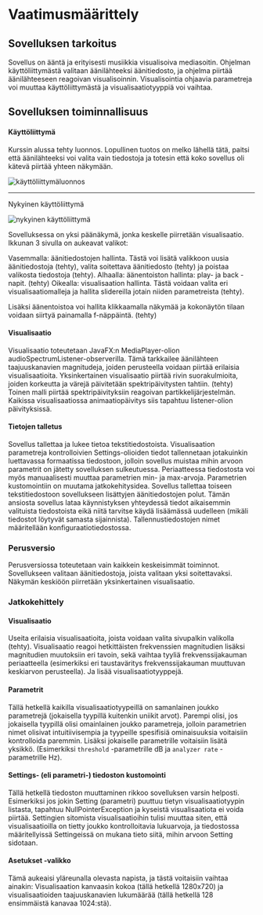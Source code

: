 # Vaatimusmäärittely
## Sovelluksen tarkoitus
Sovellus on ääntä ja erityisesti musiikkia visualisoiva mediasoitin. 
Ohjelman käyttöliittymästä valitaan äänilähteeksi äänitiedosto,
ja ohjelma piirtää äänilähteeseen reagoivan visualisoinnin. 
Visualisointia ohjaavia parametreja voi muuttaa käyttöliittymästä ja visualisaatiotyyppiä voi vaihtaa.

## Sovelluksen toiminnallisuus
#### Käyttöliittymä

Kurssin alussa tehty luonnos. Lopullinen tuotos on melko lähellä tätä, paitsi että äänilähteeksi voi valita vain tiedostoja ja totesin että koko sovellus oli kätevä piirtää yhteen näkymään.

![käyttöliittymäluonnos](https://github.com/Veikkosuhonen/ot-harjoitustyo/blob/master/dokumentaatio/kuvat/luonnos.jpg)
___

Nykyinen käyttöliittymä

![nykyinen käyttöliittymä](https://github.com/Veikkosuhonen/ot-harjoitustyo/blob/master/dokumentaatio/kuvat/Audiziler_UI.png)

Sovelluksessa on yksi päänäkymä, jonka keskelle piirretään visualisaatio. Ikkunan 3 sivulla on aukeavat valikot:
  
  Vasemmalla: äänitiedostojen hallinta. Tästä voi lisätä valikkoon uusia äänitiedostoja (tehty), valita soitettava äänitiedosto (tehty) ja poistaa valikosta tiedostoja (tehty).
  Alhaalla: äänentoiston hallinta: play- ja back -napit. (tehty)
  Oikealla: visualisaation hallinta. Tästä voidaan valita eri visualisaatiomalleja ja hallita slidereilla jotain niiden parametreista (tehty). 

Lisäksi äänentoistoa voi hallita klikkaamalla näkymää ja kokonäytön tilaan voidaan siirtyä painamalla f-näppäintä. (tehty)

#### Visualisaatio
Visualisaatio toteutetaan JavaFX:n MediaPlayer-olion audioSpectrumListener-observerilla. Tämä tarkkailee äänilähteen taajuuskanavien magnitudeja, joiden perusteella voidaan piirtää erilaisia visualisaatioita. Yksinkertainen visualisaatio piirtää rivin suorakulmioita, joiden korkeutta ja värejä päivitetään spektripäivitysten tahtiin. (tehty) Toinen malli piirtää spektripäivityksiin reagoivan partikkelijärjestelmän. Kaikissa visualisaatiossa animaatiopäivitys siis tapahtuu listener-olion päivityksissä.

#### Tietojen talletus
Sovellus tallettaa ja lukee tietoa tekstitiedostoista. Visualisaation parametreja kontrolloivien Settings-olioiden tiedot tallennetaan jotakuinkin luettavassa formaatissa tiedostoon, jolloin sovellus muistaa mihin arvoon parametrit on jätetty sovelluksen sulkeutuessa. Periaatteessa tiedostosta voi myös manuaalisesti muuttaa parametrien min- ja max-arvoja. Parametrien kustomointiin on muutama jatkokehitysidea. Sovellus tallettaa toiseen tekstitiedostoon sovellukseen lisättyjen äänitiedostojen polut. Tämän ansiosta sovellus lataa
käynnistyksen yhteydessä tiedot aikaisemmin valituista tiedostoista eikä niitä tarvitse käydä lisäämässä uudelleen (mikäli tiedostot löytyvät samasta sijainnista). Tallennustiedostojen nimet määritellään konfiguraatiotiedostossa.

### Perusversio
Perusversiossa toteutetaan vain kaikkein keskeisimmät toiminnot. Sovellukseen valitaan äänitiedostoja, joista valitaan yksi soitettavaksi. Näkymän keskiöön piirretään yksinkertainen visualisaatio.

### Jatkokehittely
#### Visualisaatio
Useita erilaisia visualisaatioita, joista voidaan valita sivupalkin valikolla (tehty). Visualisaatio reagoi hetkittäisten frekvenssien magnitudien lisäksi magnitudien muutoksiin eri tavoin, sekä vaihtaa tyyliä frekvenssijakauman periaatteella (esimerkiksi eri taustaväritys frekvenssijakauman muuttuvan keskiarvon perusteella). Ja lisää visualisaatiotyyppejä.

#### Parametrit
Tällä hetkellä kaikilla visualisaatiotyypeillä on samanlainen joukko parametrejä (jokaisella tyypillä kuitenkin uniikit arvot). Parempi olisi, jos jokaisella tyypillä olisi omainlainen joukko parametreja, jolloin parametrien nimet olisivat intuitiivisempia ja tyypeille spesifisiä ominaisuuksia voitaisiin kontrolloida paremmin. Lisäksi jokaiselle parametrille voitaisiin lisätä yksikkö. (Esimerkiksi `threshold` -parametrille dB ja `analyzer rate` -parametrille Hz).

#### Settings- (eli parametri-) tiedoston kustomointi
Tällä hetkellä tiedoston muuttaminen rikkoo sovelluksen varsin helposti. Esimerkiksi jos jokin Setting (parametri) puuttuu tietyn visualisaatiotyypin listasta, tapahtuu NullPointerException ja kyseistä visualisaatiota ei voida piirtää. Settingien sitomista visualisaatioihin tulisi muuttaa siten, että visualisaatioilla on tietty joukko kontrolloitavia lukuarvoja, ja tiedostossa määritellyissä Settingeissä on mukana tieto siitä, mihin arvoon Setting sidotaan. 

#### Asetukset -valikko
Tämä aukeaisi yläreunalla olevasta napista, ja tästä voitaisiin vaihtaa ainakin: Visualisaation kanvaasin kokoa (tällä hetkellä 1280x720) 
ja visualisaatioiden taajuuskanavien lukumäärää (tällä hetkellä 128 ensimmäistä kanavaa 1024:stä).
